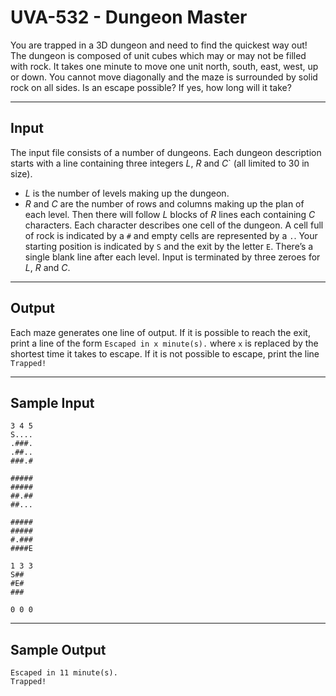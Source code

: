 # UVA-532 - Dungeon Master

You are trapped in a 3D dungeon and need to find the quickest way out! The dungeon is composed of unit cubes which may or may not be filled with rock. It takes one minute to move one unit north, south, east, west, up or down. You cannot move diagonally and the maze is surrounded by solid rock on all sides.
Is an escape possible? If yes, how long will it take?

---
## Input

The input file consists of a number of dungeons. Each dungeon description starts with a line containing three integers $L$, $R$ and $C$` (all limited to 30 in size).
* $L$ is the number of levels making up the dungeon.
* $R$ and $C$ are the number of rows and columns making up the plan of each level.
Then there will follow $L$ blocks of $R$ lines each containing $C$ characters. Each character describes one cell of the dungeon. A cell full of rock is indicated by a `#` and empty cells are represented by a `.`. Your starting position is indicated by `S` and the exit by the letter `E`. There’s a single blank line after each level. Input is terminated by three zeroes for $L$, $R$ and $C$.

---
## Output

Each maze generates one line of output. If it is possible to reach the exit, print a line of the form
`Escaped in x minute(s).`
where `x` is replaced by the shortest time it takes to escape.
If it is not possible to escape, print the line
`Trapped!`

---
## Sample Input

```
3 4 5
S....
.###.
.##..
###.#

#####
#####
##.##
##...

#####
#####
#.###
####E

1 3 3
S##
#E#
###

0 0 0
```

---
## Sample Output

```
Escaped in 11 minute(s).
Trapped!
```